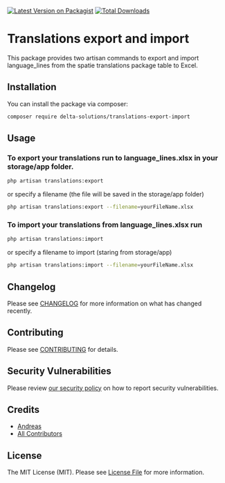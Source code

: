 [![Latest Version on Packagist](https://img.shields.io/packagist/v/delta-solutions/translations-export-import.svg?style=flat-square)](https://packagist.org/packages/delta-solutions/translations)
[![Total Downloads](https://img.shields.io/packagist/dt/delta-solutions/translations-export-import.svg?style=flat-square)](https://packagist.org/packages/delta-solutions/translations)

# Translations export and import

This package provides two artisan commands to export and import language_lines from the spatie translations package table to Excel.

## Installation

You can install the package via composer:

```bash
composer require delta-solutions/translations-export-import
```

## Usage

### To export your translations run to language_lines.xlsx in your storage/app folder.

```bash
php artisan translations:export
```
or specify a filename (the file will be saved in the storage/app folder)

```bash
php artisan translations:export --filename=yourFileName.xlsx 
```

### To import your translations from language_lines.xlsx run

```bash
php artisan translations:import
```
or specify a filename to import (staring from storage/app)

```bash
php artisan translations:import --filename=yourFileName.xlsx 
```

## Changelog

Please see [CHANGELOG](CHANGELOG.md) for more information on what has changed recently.

## Contributing

Please see [CONTRIBUTING](CONTRIBUTING.md) for details.

## Security Vulnerabilities

Please review [our security policy](../../security/policy) on how to report security vulnerabilities.

## Credits

- [Andreas](https://github.com/Delta-Solutions)
- [All Contributors](../../contributors)

## License

The MIT License (MIT). Please see [License File](LICENSE.md) for more information.
